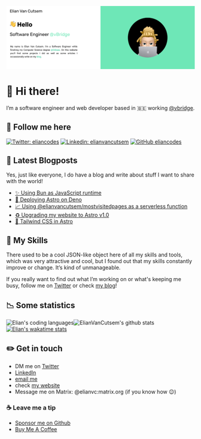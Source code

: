 [![image](./assets/bg.png)](https://www.elian.codes)

# 👋 Hi there!

I’m a software engineer and web developer based in 🇧🇪 working [@vbridge](<https://www.vbridge.eu>).

## 🤟 Follow me here

[![Twitter: eliancodes](https://img.shields.io/twitter/follow/eliancodes?style=social)](https://twitter.com/eliancodes)
[![Linkedin: elianvancutsem](https://img.shields.io/badge/-ElianVanCutsem-blue?style=flat-square&logo=Linkedin&logoColor=white&link=https://www.linkedin.com/in/elianvancutsem/)](https://www.linkedin.com/in/elianvancutsem/)
[![GitHub eliancodes](https://img.shields.io/github/followers/eliancodes?label=follow-eliancodes&style=social)](https://github.com/eliancodes)

## 📝 Latest Blogposts

Yes, just like everyone, I do have a blog and write about stuff I want to share with the world!

<!-- BLOG-POST-LIST:START -->
- [✨ Using Bun as JavaScript runtime](https://www.elian.codes/blog/22-07-06-using-bun-as-javascript-runtime/)
- [🚀 Deploying Astro on Deno](https://www.elian.codes/blog/22-05-06-deploying-astro-on-deno/)
- [📈 Using @elianvancutsem/mostvisitedpages as a serverless function](https://www.elian.codes/blog/22-05-02-using-mostvisitedpages-as-a-function/)
- [♻️ Upgrading my website to Astro v1.0](https://www.elian.codes/blog/22-04-26-upgrading-to-astro-beta-one/)
- [💄 Tailwind CSS in Astro](https://www.elian.codes/blog/04-23-22-use-tailwind-with-astro/)
<!-- BLOG-POST-LIST:END -->

## 💼  My Skills

There used to be a cool JSON-like object here of all my skills and tools, which was very attractive and cool, but I found out that my skills constantly improve or change. It’s kind of unmanageable.

If you really want to find out what I’m working on or what's keeping me busy, follow me on [Twitter](https://www.twitter.com/eliancodes) or check [my blog](https://www.elian.codes/blog/)!

## 📉 Some statistics

![ElianVanCutsem's github stats](https://github-readme-stats.vercel.app/api?username=eliancodes&show_icons=true&hide_border=true)
<img align="left" src="https://github-readme-stats.vercel.app/api/top-langs/?username=eliancodes&theme=light&hide=css,HTML,Jupyter%20Notebook&layout=compact&langs_count=20" alt="Elian's coding languages" /><br />
[![Elian's wakatime stats](https://github-readme-stats.vercel.app/api/wakatime?username=elianvancutsem&layout=compact)](https://github.com/eliancodes)

## ✏️ Get in touch

- DM me on [Twitter](<https://www.twitter.com/eliancodes>)
- [LinkedIn](<https://www.linkedin.com/in/elianvancutsem/>)
- [email me](<mailto:hello@elian.codes>)
- check [my website](<http://www.elian.codes>)
- Message me on Matrix: @elianvc:matrix.org (if you know how 😉)

### ☕️ Leave me a tip

- [Sponsor me on Github](<https://github.com/sponsors/ElianVanCutsem>)
- [Buy Me A Coffee](<https://www.buymeacoffee.com/elianvancutsem>)
